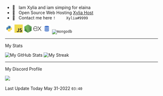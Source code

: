 - 💚 &nbsp; Iam Xylia and iam simping for elaina
- 👻 &nbsp; Open Source Web Hosting [Xylia Host](https://uptime.Xylia#9999.cc)
- 📧 &nbsp; Contact me here `!     Xylia#9999`





<code><img height="27" src="https://raw.githubusercontent.com/github/explore/80688e429a7d4ef2fca1e82350fe8e3517d3494d/topics/python/python.png" alt="python"></code>
<code><img height="27" src="https://raw.githubusercontent.com/github/explore/80688e429a7d4ef2fca1e82350fe8e3517d3494d/topics/javascript/javascript.png" alt="javascript"></code>
<code><img height="27" src="https://raw.githubusercontent.com/github/explore/80688e429a7d4ef2fca1e82350fe8e3517d3494d/topics/nodejs/nodejs.png" alt="nodejs"></code>
<code><img height="27" src="https://raw.githubusercontent.com/devicons/devicon/master/icons/express/express-original.svg" alt="expressjs"></code>
<code><img height="27" src="https://raw.githubusercontent.com/github/explore/80688e429a7d4ef2fca1e82350fe8e3517d3494d/topics/sql/sql.png" alt="sql"></code>
<code><img height="27" src="https://encrypted-tbn0.gstatic.com/images?q=tbn%3AANd9GcSTTzPAw-55ssm1Im594xYZ9eRQu2JylrkYLg&usqp=CAU" alt="mongodb"></code>
</code>
  
___
 My Stats
 
<img src="https://github-readme-stats.vercel.app/api?username=reef1447&show_icons=true&theme=radical&line_height=27&v=5" alt="My GitHub Stats" />

<img src="https://github-readme-streak-stats.herokuapp.com/?user=reef1447&theme=tokyonight" alt="My Streak" />

___
My Discord Profile

<a href="https://discordapp.com/users/317680706857861121/">
  <img src="https://discord.c99.nl/widget/theme-4/317680706857861121.png" />
</a>

Last Update Today May 31-2022 ``03:40``
